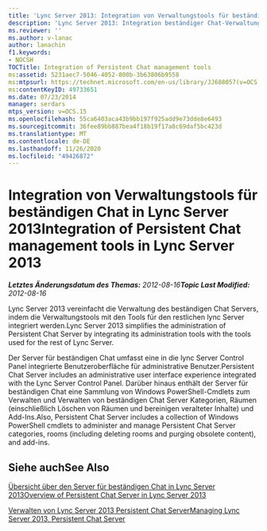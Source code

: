 ```yaml
---
title: 'Lync Server 2013: Integration von Verwaltungstools für beständigen Chat'
description: 'Lync Server 2013: Integration beständiger Chat-Verwaltungstools.'
ms.reviewer: ''
ms.author: v-lanac
author: lanachin
f1.keywords:
- NOCSH
TOCTitle: Integration of Persistent Chat management tools
ms:assetid: 5231aec7-5046-4052-800b-3b63806b9558
ms:mtpsurl: https://technet.microsoft.com/en-us/library/JJ688057(v=OCS.15)
ms:contentKeyID: 49733651
ms.date: 07/23/2014
manager: serdars
mtps_version: v=OCS.15
ms.openlocfilehash: 55ca6403aca43b9bb197f925add9e73dde8e6493
ms.sourcegitcommit: 36fee89bb887bea4f18b19f17a8c69daf5bc423d
ms.translationtype: MT
ms.contentlocale: de-DE
ms.lasthandoff: 11/26/2020
ms.locfileid: "49426872"
---
```

# <a name="integration-of-persistent-chat-management-tools-in-lync-server-2013"></a><span data-ttu-id="6ce36-103">Integration von Verwaltungstools für beständigen Chat in Lync Server 2013</span><span class="sxs-lookup"><span data-stu-id="6ce36-103">Integration of Persistent Chat management tools in Lync Server 2013</span></span>

<div data-xmlns="http://www.w3.org/1999/xhtml">

<div class="topic" data-xmlns="http://www.w3.org/1999/xhtml" data-msxsl="urn:schemas-microsoft-com:xslt" data-cs="https://msdn.microsoft.com/">

<div data-asp="https://msdn2.microsoft.com/asp">



</div>

<div id="mainSection">

<div id="mainBody"><span data-ttu-id="6ce36-104">

<span> </span></span><span class="sxs-lookup"><span data-stu-id="6ce36-104">

<span> </span></span></span>

<span data-ttu-id="6ce36-105">_**Letztes Änderungsdatum des Themas:** 2012-08-16_</span><span class="sxs-lookup"><span data-stu-id="6ce36-105">_**Topic Last Modified:** 2012-08-16_</span></span>

<span data-ttu-id="6ce36-106">Lync Server 2013 vereinfacht die Verwaltung des beständigen Chat Servers, indem die Verwaltungstools mit den Tools für den restlichen lync Server integriert werden.</span><span class="sxs-lookup"><span data-stu-id="6ce36-106">Lync Server 2013 simplifies the administration of Persistent Chat Server by integrating its administration tools with the tools used for the rest of Lync Server.</span></span>

<span data-ttu-id="6ce36-107">Der Server für beständigen Chat umfasst eine in die lync Server Control Panel integrierte Benutzeroberfläche für administrative Benutzer.</span><span class="sxs-lookup"><span data-stu-id="6ce36-107">Persistent Chat Server includes an administrative user interface experience integrated with the Lync Server Control Panel.</span></span> <span data-ttu-id="6ce36-108">Darüber hinaus enthält der Server für beständigen Chat eine Sammlung von Windows PowerShell-Cmdlets zum Verwalten und Verwalten von beständigen Chat Server Kategorien, Räumen (einschließlich Löschen von Räumen und bereinigen veralteter Inhalte) und Add-Ins.</span><span class="sxs-lookup"><span data-stu-id="6ce36-108">Also, Persistent Chat Server includes a collection of Windows PowerShell cmdlets to administer and manage Persistent Chat Server categories, rooms (including deleting rooms and purging obsolete content), and add-ins.</span></span>

<div>

## <a name="see-also"></a><span data-ttu-id="6ce36-109">Siehe auch</span><span class="sxs-lookup"><span data-stu-id="6ce36-109">See Also</span></span>


[<span data-ttu-id="6ce36-110">Übersicht über den Server für beständigen Chat in Lync Server 2013</span><span class="sxs-lookup"><span data-stu-id="6ce36-110">Overview of Persistent Chat Server in Lync Server 2013</span></span>](lync-server-2013-overview-of-persistent-chat-server.md)  


[<span data-ttu-id="6ce36-111">Verwalten von Lync Server 2013 Persistent Chat Server</span><span class="sxs-lookup"><span data-stu-id="6ce36-111">Managing Lync Server 2013, Persistent Chat Server</span></span>](managing-lync-server-2013-persistent-chat-server.md)  
  

<span data-ttu-id="6ce36-112"></div>

</div>

<span> </span>

</div>

</div>

</span><span class="sxs-lookup"><span data-stu-id="6ce36-112"></div>

</div>

<span> </span>

</div>

</div>

</span></span></div>

